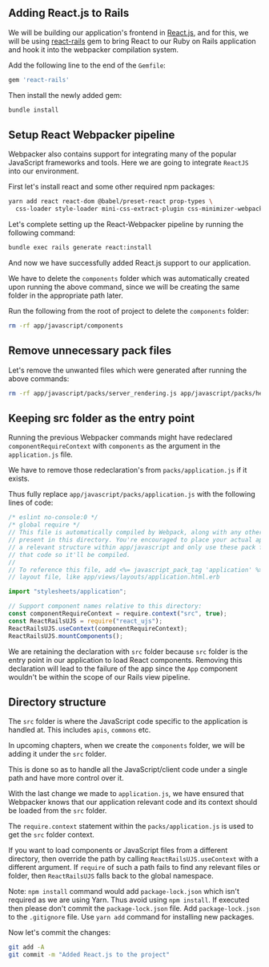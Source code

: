 ## Adding React.js to Rails

We will be building our application's frontend in
[React.js](https://reactjs.org), and for this, we will be using
[react-rails](https://github.com/reactjs/react-rails) gem to bring React to our
Ruby on Rails application and hook it into the webpacker compilation system.

Add the following line to the end of the `Gemfile`:

```ruby
gem 'react-rails'
```

Then install the newly added gem:

```bash
bundle install
```

## Setup React Webpacker pipeline

Webpacker also contains support for integrating many of the popular JavaScript
frameworks and tools. Here we are going to integrate `ReactJS` into our
environment.

First let's install react and some other required npm packages:

```bash
yarn add react react-dom @babel/preset-react prop-types \
  css-loader style-loader mini-css-extract-plugin css-minimizer-webpack-plugin
```

Let's complete setting up the React-Webpacker pipeline by running the
following command:

```bash
bundle exec rails generate react:install
```

And now we have successfully added React.js support to our application.

We have to delete the `components` folder which was automatically created upon
running the above command, since we will be creating the same folder in the
appropriate path later.

Run the following from the root of project to delete the `components` folder:

```bash
rm -rf app/javascript/components
```

## Remove unnecessary pack files

Let's remove the unwanted files which were generated after running the above
commands:

```bash
rm -rf app/javascript/packs/server_rendering.js app/javascript/packs/hello_react.jsx
```

## Keeping src folder as the entry point

Running the previous Webpacker commands might have redeclared
`componentRequireContext` with `components` as the argument in the
`application.js` file.

We have to remove those redeclaration's from `packs/application.js` if it
exists.

Thus fully replace `app/javascript/packs/application.js` with the following
lines of code:

```javascript
/* eslint no-console:0 */
/* global require */
// This file is automatically compiled by Webpack, along with any other files
// present in this directory. You're encouraged to place your actual application logic in
// a relevant structure within app/javascript and only use these pack files to reference
// that code so it'll be compiled.
//
// To reference this file, add <%= javascript_pack_tag 'application' %> to the appropriate
// layout file, like app/views/layouts/application.html.erb

import "stylesheets/application";

// Support component names relative to this directory:
const componentRequireContext = require.context("src", true);
const ReactRailsUJS = require("react_ujs");
ReactRailsUJS.useContext(componentRequireContext);
ReactRailsUJS.mountComponents();
```

We are retaining the declaration with `src` folder because `src` folder is the
entry point in our application to load React components. Removing this
declaration will lead to the failure of the app since the `App` component
wouldn't be within the scope of our Rails view pipeline.

## Directory structure

The `src` folder is where the JavaScript code specific to the application is
handled at. This includes `apis`, `commons` etc.

In upcoming chapters, when we create the `components` folder, we will be adding
it under the `src` folder.

This is done so as to handle all the JavaScript/client code under a single path
and have more control over it.

With the last change we made to `application.js`, we have ensured that Webpacker
knows that our application relevant code and its context should be loaded from
the `src` folder.

The `require.context` statement within the `packs/application.js` is used to get
the `src` folder context.

If you want to load components or JavaScript files from a different directory,
then override the path by calling `ReactRailsUJS.useContext` with a different
argument. If `require` of such a path fails to find any relevant files or
folder, then `ReactRailsUJS` falls back to the global namespace.

Note: `npm install` command would add `package-lock.json` which isn't required
as we are using Yarn. Thus avoid using `npm install`. If executed then please
don't commit the `package-lock.json` file. Add `package-lock.json` to the
`.gitignore` file. Use `yarn add` command for installing new packages.

Now let's commit the changes:

```bash
git add -A
git commit -m "Added React.js to the project"
```

